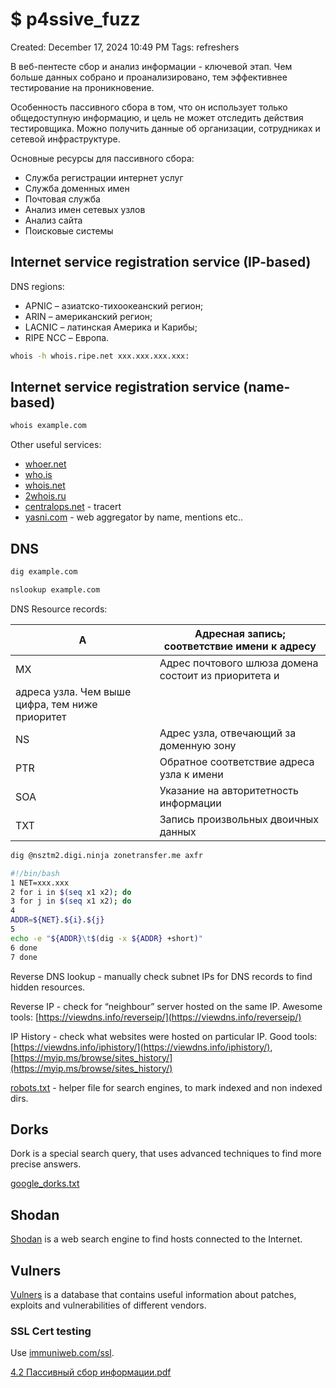 # $ p4ssive_fuzz

Created: December 17, 2024 10:49 PM
Tags: refreshers

В веб-пентесте сбор и анализ информации - ключевой этап. Чем больше данных собрано и проанализировано, тем эффективнее тестирование на проникновение.

Особенность пассивного сбора в том, что он использует только общедоступную информацию, и цель не может отследить действия тестировщика. Можно получить данные об организации, сотрудниках и сетевой инфраструктуре.

Основные ресурсы для пассивного сбора:

- Служба регистрации интернет услуг
- Служба доменных имен
- Почтовая служба
- Анализ имен сетевых узлов
- Анализ сайта
- Поисковые системы

## Internet service registration service (IP-based)

DNS regions:

- APNIC – азиатско-тихоокеанский регион;
- ARIN – американский регион;
- LACNIC – латинская Америка и Карибы;
- RIPE NCC – Европа.

```bash
whois -h whois.ripe.net xxx.xxx.xxx.xxx:
```

## Internet service registration service (name-based)

```bash
whois example.com
```

Other useful services:

- [whoer.net](http://whoer.net/)
- [who.is](http://who.is/)
- [whois.net](http://whois.net/)
- [2whois.ru](http://2whois.ru/)
- [centralops.net](http://centralops.net/) - tracert
- [yasni.com](http://yasni.com/) - web aggregator by name, mentions etc..

## DNS

```bash
dig example.com
```

```bash
nslookup example.com
```

DNS Resource records:

| A | Адресная запись; соответствие имени к адресу |
| --- | --- |
| MX | Адрес почтового шлюза домена состоит из приоритета и
адреса узла. Чем выше цифра, тем ниже приоритет |
| NS | Адрес узла, отвечающий за доменную зону |
| PTR | Обратное соответствие адреса узла к имени |
| SOA | Указание на авторитетность информации |
| TXT | Запись произвольных двоичных данных |

```bash
dig @nsztm2.digi.ninja zonetransfer.me axfr
```

```bash
#!/bin/bash
1 NET=xxx.xxx
2 for i in $(seq x1 x2); do
3 for j in $(seq x1 x2); do
4
ADDR=${NET}.${i}.${j}
5
echo -e "${ADDR}\t$(dig -x ${ADDR} +short)"
6 done
7 done
```

Reverse DNS lookup - manually check subnet IPs for DNS records to find hidden resources.

Reverse IP - check for “neighbour” server hosted on the same IP. Awesome tools: [https://viewdns.info/reverseip/](https://viewdns.info/reverseip/)

IP History - check what websites were hosted on particular IP. Good tools: [https://viewdns.info/iphistory/](https://viewdns.info/iphistory/), [https://myip.ms/browse/sites_history/](https://myip.ms/browse/sites_history/)

[robots.txt](https://help.flexbe.ru/robots-txt/) - helper file for search engines, to mark indexed and non indexed dirs.

## Dorks

Dork is a special search query, that uses advanced techniques to find more precise answers.

[google_dorks.txt]($%20p4ssive_fuzz%2015f021737a8980c5a335d30a3358ab6f/google_dorks.txt)

## Shodan

[Shodan](http://www.shodan.io/) is a web search engine to find hosts connected to the Internet.

## Vulners

[Vulners](http://vulners.com) is a database that contains useful information about patches, exploits and vulnerabilities of different vendors.

### SSL Cert testing

Use [immuniweb.com/ssl](http://immuniweb.com/ssl).

[4.2 Пассивный сбор информации.pdf]($%20p4ssive_fuzz%2015f021737a8980c5a335d30a3358ab6f/4.2_%25D0%259F%25D0%25B0%25D1%2581%25D1%2581%25D0%25B8%25D0%25B2%25D0%25BD%25D1%258B%25D0%25B9_%25D1%2581%25D0%25B1%25D0%25BE%25D1%2580_%25D0%25B8%25D0%25BD%25D1%2584%25D0%25BE%25D1%2580%25D0%25BC%25D0%25B0%25D1%2586%25D0%25B8%25D0%25B8.pdf)